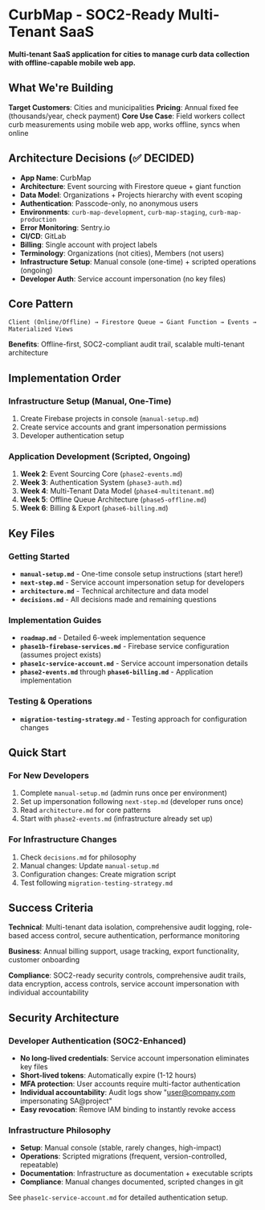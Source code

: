 # CurbMap - SOC2-Ready Multi-Tenant SaaS

**Multi-tenant SaaS application for cities to manage curb data collection with offline-capable mobile web app.**

## What We're Building

**Target Customers**: Cities and municipalities
**Pricing**: Annual fixed fee (thousands/year, check payment)
**Core Use Case**: Field workers collect curb measurements using mobile web app, works offline, syncs when online

## Architecture Decisions (✅ DECIDED)

- **App Name**: CurbMap
- **Architecture**: Event sourcing with Firestore queue + giant function
- **Data Model**: Organizations + Projects hierarchy with event scoping
- **Authentication**: Passcode-only, no anonymous users
- **Environments**: `curb-map-development`, `curb-map-staging`, `curb-map-production`
- **Error Monitoring**: Sentry.io
- **CI/CD**: GitLab
- **Billing**: Single account with project labels
- **Terminology**: Organizations (not cities), Members (not users)
- **Infrastructure Setup**: Manual console (one-time) + scripted operations (ongoing)
- **Developer Auth**: Service account impersonation (no key files)

## Core Pattern

```
Client (Online/Offline) → Firestore Queue → Giant Function → Events → Materialized Views
```

**Benefits**: Offline-first, SOC2-compliant audit trail, scalable multi-tenant architecture

## Implementation Order

### Infrastructure Setup (Manual, One-Time)
1. Create Firebase projects in console (`manual-setup.md`)
2. Create service accounts and grant impersonation permissions
3. Developer authentication setup

### Application Development (Scripted, Ongoing)
1. **Week 2**: Event Sourcing Core (`phase2-events.md`)
2. **Week 3**: Authentication System (`phase3-auth.md`)
3. **Week 4**: Multi-Tenant Data Model (`phase4-multitenant.md`)
4. **Week 5**: Offline Queue Architecture (`phase5-offline.md`)
5. **Week 6**: Billing & Export (`phase6-billing.md`)

## Key Files

### Getting Started
- **`manual-setup.md`** - One-time console setup instructions (start here!)
- **`next-step.md`** - Service account impersonation setup for developers
- **`architecture.md`** - Technical architecture and data model
- **`decisions.md`** - All decisions made and remaining questions

### Implementation Guides
- **`roadmap.md`** - Detailed 6-week implementation sequence
- **`phase1b-firebase-services.md`** - Firebase service configuration (assumes project exists)
- **`phase1c-service-account.md`** - Service account impersonation details
- **`phase2-events.md`** through **`phase6-billing.md`** - Application implementation

### Testing & Operations
- **`migration-testing-strategy.md`** - Testing approach for configuration changes

## Quick Start

### For New Developers
1. Complete `manual-setup.md` (admin runs once per environment)
2. Set up impersonation following `next-step.md` (developer runs once)
3. Read `architecture.md` for core patterns
4. Start with `phase2-events.md` (infrastructure already set up)

### For Infrastructure Changes
1. Check `decisions.md` for philosophy
2. Manual changes: Update `manual-setup.md`
3. Configuration changes: Create migration script
4. Test following `migration-testing-strategy.md`

## Success Criteria

**Technical**: Multi-tenant data isolation, comprehensive audit logging, role-based access control, secure authentication, performance monitoring

**Business**: Annual billing support, usage tracking, export functionality, customer onboarding

**Compliance**: SOC2-ready security controls, comprehensive audit trails, data encryption, access controls, service account impersonation with individual accountability

## Security Architecture

### Developer Authentication (SOC2-Enhanced)
- **No long-lived credentials**: Service account impersonation eliminates key files
- **Short-lived tokens**: Automatically expire (1-12 hours)
- **MFA protection**: User accounts require multi-factor authentication
- **Individual accountability**: Audit logs show "user@company.com impersonating SA@project"
- **Easy revocation**: Remove IAM binding to instantly revoke access

### Infrastructure Philosophy
- **Setup**: Manual console (stable, rarely changes, high-impact)
- **Operations**: Scripted migrations (frequent, version-controlled, repeatable)
- **Documentation**: Infrastructure as documentation + executable scripts
- **Compliance**: Manual changes documented, scripted changes in git

See `phase1c-service-account.md` for detailed authentication setup.